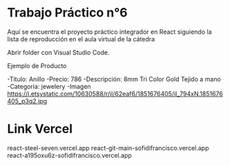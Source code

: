 # Trabajo Práctico n°6

Aquí se encuentra el proyecto práctico integrador en React siguiendo la lista de reproducción en el aula virtual de la cátedra

Abrir folder con Visual Studio Code.


Ejemplo de Producto

-Titulo: Anillo
-Precio: 786
-Descripción: 8mm Tri Color Gold Tejido a mano
-Categoria: jewelery
-Imagen https://i.etsystatic.com/10630588/r/il/62eaf6/1851676405/il_794xN.1851676405_p3q2.jpg

# Link Vercel
react-steel-seven.vercel.app
react-git-main-sofidifrancisco.vercel.app
react-a195oxu6z-sofidifrancisco.vercel.app
